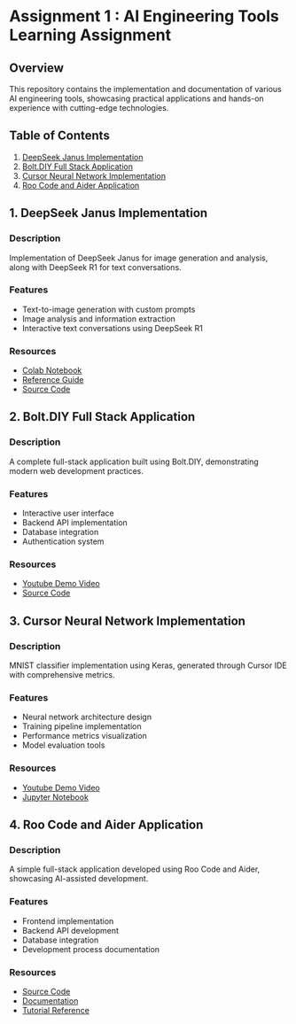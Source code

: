 # Assignment 1 : AI Engineering Tools Learning Assignment

## Overview

This repository contains the implementation and documentation of various AI engineering tools, showcasing practical applications and hands-on experience with cutting-edge technologies.

## Table of Contents

1. [DeepSeek Janus Implementation](#deepseek-janus-implementation)
2. [Bolt.DIY Full Stack Application](#boltdiy-full-stack-application)
3. [Cursor Neural Network Implementation](#cursor-neural-network-implementation)
4. [Roo Code and Aider Application](#roo-code-and-aider-application)

## 1. DeepSeek Janus Implementation

### Description

Implementation of DeepSeek Janus for image generation and analysis, along with DeepSeek R1 for text conversations.

### Features

- Text-to-image generation with custom prompts
- Image analysis and information extraction
- Interactive text conversations using DeepSeek R1

### Resources

- [Colab Notebook](https://colab.research.google.com/drive/1lUzuNgmuHIXSeUecNttxJ7u61jq7iJO5?usp=sharing)
- [Reference Guide](https://www.datacamp.com/blog/janus-pro)
- [Source Code](Assignment_1_learning_latest_AiEngineer_Tools/DeepSeek_Janus.ipynb)

## 2. Bolt.DIY Full Stack Application

### Description

A complete full-stack application built using Bolt.DIY, demonstrating modern web development practices.

### Features

- Interactive user interface
- Backend API implementation
- Database integration
- Authentication system

### Resources

- [Youtube Demo Video](https://youtu.be/tuLG3wLnH2k)
- [Source Code](your-source-code-link)

## 3. Cursor Neural Network Implementation

### Description

MNIST classifier implementation using Keras, generated through Cursor IDE with comprehensive metrics.

### Features

- Neural network architecture design
- Training pipeline implementation
- Performance metrics visualization
- Model evaluation tools

### Resources

- [Youtube Demo Video](https://youtu.be/Z1D0VhLHbu0)
- [Jupyter Notebook](your-notebook-link)

## 4. Roo Code and Aider Application

### Description

A simple full-stack application developed using Roo Code and Aider, showcasing AI-assisted development.

### Features

- Frontend implementation
- Backend API development
- Database integration
- Development process documentation

### Resources

- [Source Code](your-source-link)
- [Documentation](your-docs-link)
- [Tutorial Reference](https://aider.chat/docs/usage/tutorials.html)
